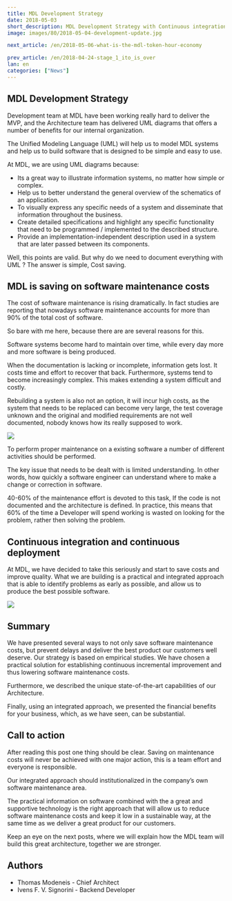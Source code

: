 ```yaml
---
title: MDL Development Strategy
date: 2018-05-03
short_description: MDL Development Strategy with Continuous integration and continuous deployment
image: images/80/2018-05-04-development-update.jpg

next_article: /en/2018-05-06-what-is-the-mdl-token-hour-economy

prev_article: /en/2018-04-24-stage_1_ito_is_over
lan: en
categories: ["News"]
---
```


## MDL Development Strategy

Development team at MDL have been working really hard to deliver the MVP, and the Architecture team has delivered
UML diagrams that offers a number of benefits for our internal organization.

The Unified Modeling Language (UML) will help us to model MDL systems and help us to build software
that is designed to be simple and easy to use.

At MDL, we are using UML diagrams because:

* Its a great way to illustrate information systems, no matter how simple or complex.
* Help us to better understand the general overview of the schematics of an application.
* To visually express any specific needs of a system and disseminate that information throughout the business.
* Create detailed specifications and highlight any specific functionality that need to be programmed / implemented to the described structure.
* Provide an implementation-independent description used in a system that are later passed between its components.



Well, this points are valid. But why do we need to document everything with UML ?
The answer is simple, Cost saving.


## MDL is saving on software maintenance costs

The cost of software maintenance is rising dramatically.
In fact studies are reporting that nowadays software maintenance accounts for more than 90% of the total cost of software.

So bare with me here, because there are are several reasons for this.

Software systems become hard to maintain over time, while every day more and more software is being produced.

When the documentation is lacking or incomplete, information gets lost. It costs time and effort to recover that back.
Furthermore, systems tend to become increasingly complex. This makes extending a system difficult and costly.

Rebuilding a system is also not an option, it will incur high costs, as the system that needs to be replaced can become very large,
the test coverage unknown and the original and modified requirements are not well documented, nobody knows how its really supposed to work.

![](/images/uml/costs_evidence1.png)

To perform proper maintenance on a existing software a number of different activities should be performed.

The key issue that needs to be dealt with is limited understanding. In other words,
how quickly a software engineer can understand where to make a change or correction in software.

40-60% of the maintenance effort is devoted to this task, If the code is not documented and the architecture is defined. In practice, this means that 60% of the time a Developer will spend working is wasted on looking for the problem, rather then solving the problem.


## Continuous integration and continuous deployment

At MDL, we have decided to take this seriously and start to save costs and improve quality.
What we are building is a practical and integrated approach that is able to identify problems as early as possible, and allow us to produce the best possible software.

![](/images/uml/uml-technology-environment.jpg)



## Summary

We have presented several ways to not only save software maintenance costs, but prevent delays and deliver the best product our customers well deserve.
Our strategy is based on empirical studies. We have chosen a practical solution for establishing continuous incremental improvement
and thus lowering software maintenance costs.

Furthermore, we described the unique state-of-the-art capabilities of our Architecture.

Finally, using an integrated approach, we presented the financial benefits for your business, which, as we have seen, can be
substantial.


## Call to action

After reading this post one thing should be clear.
Saving on maintenance costs will never be achieved with one major action, this is a team effort and everyone is responsible.

Our integrated approach should institutionalized in the company’s own software maintenance area.

The practical information on software combined with the a great and supportive technology is the right approach
that will allow us to reduce software maintenance costs and keep it low in a sustainable way, at the same time as we deliver a great product for our customers.


Keep an eye on the next posts, where we will explain how the MDL team will build this great architecture, together we are stronger.



## Authors

* Thomas Modeneis - Chief Architect
* Ivens F. V. Signorini - Backend Developer

